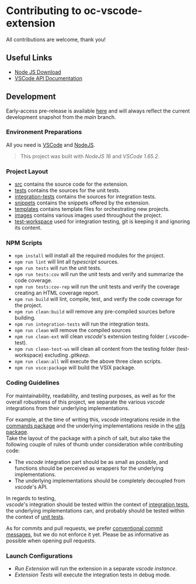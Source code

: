 # Contributing to oc-vscode-extension

All contributions are welcome, thank you!

## Useful Links

- [Node JS Download][0]
- [VSCode API Documentation][1]

## Development

Early-access pre-release is available [here][3] and will always reflect the current development snapshot from the _main_ branch.

### Environment Preparations

All you need is [VSCode][2] and [NodeJS][0].

> This project was built with _NodeJS 16_ and _VSCode 1.65.2_.

### Project Layout

- [src][10] contains the source code for the extension.
- [tests][11] contains the sources for the unit tests.
- [integration-tests][12] contains the sources for integration tests.
- [snippets][13] contains the snippets offered by the extension.
- [templates][14] contains template files for orchestrating new projects.
- [images][15] contains various images used throughout the project.
- [test-workspace][16] used for integration testing, git is keeping it and ignoring its content.

### NPM Scripts

- `npm install` will install all the required modules for the project.
- `npm run lint` will lint all _typescript_ sources.
- `npm run tests` will run the unit tests.
- `npm run tests:cov` will run the unit tests and verify and summarize the code coverage.
- `npm run tests:cov-rep` will run the unit tests and verify the coverage creating an HTML coverage report.
- `npm run build` will lint, compile, test, and verify the code coverage for the project.
- `npm run clean:build` will remove any pre-compiled sources before building.
- `npm run integration-tests` will run the integration tests.
- `npm run clean` will remove the compiled sources
- `npm run clean-ext` will clean _vscode_'s extension testing folder (.vscode-test).
- `npm run clean-test-ws` will clean all content from the testing folder (test-workspace) excluding _.gitkeep_.
- `npm run clean:all` will execute the above three clean scripts.
- `npm run vsce:package` will build the VSIX package.

### Coding Guidelines

For maintainability, readability, and testing purposes, as well as for the overall robustness of this project,
we separate the various _vscode_ integrations from their underlying implementations.</br>

For example, at the time of writing this, _vscode_ integrations reside in the [commands package][17] and the
underlying implementations reside in the [utils package][18].</br>
Take the layout of the package with a pinch of salt, but also take the following couple of rules of thumb under
consideration while contributing code:

- The _vscode_ integration part should be as small as possible, and functions should be perceived as wrappers for
  the underlying implementations.
- The underlying implementations should be completely decoupled from _vscode_'s API.

In regards to testing,</br>
_vscode_'s integration should be tested within the context of [integration tests][12],</br>
the underlying implementations can, and probably should be tested within the context of [unit tests][11].

As for commits and pull requests, we prefer [conventional commit messages][4], but we do not enforce it yet.
Please be as informative as possible when opening pull requests.

### Launch Configurations

- _Run Extension_ will run the extension in a separate _vscode instance_.
- _Extension Tests_ will execute the integration tests in debug mode.

<!-- LINKS -->
[0]: https://nodejs.org
[1]: https://code.visualstudio.com/api
[2]: https://code.visualstudio.com/
[3]: https://github.com/ilan-pinto/ocm-vscode-extension/releases/tag/early-access
[4]: https://www.conventionalcommits.org/
<!-- CODE LINKS -->
[10]: https://github.com/ilan-pinto/ocm-vscode-extension/tree/main/src
[11]: https://github.com/ilan-pinto/ocm-vscode-extension/tree/main/tests
[12]: https://github.com/ilan-pinto/ocm-vscode-extension/tree/main/integration-tests
[13]: https://github.com/ilan-pinto/ocm-vscode-extension/tree/main/snippets
[14]: https://github.com/ilan-pinto/ocm-vscode-extension/tree/main/templates
[15]: https://github.com/ilan-pinto/ocm-vscode-extension/tree/main/images
[16]: https://github.com/ilan-pinto/ocm-vscode-extension/tree/main/test-workspace
[17]: https://github.com/ilan-pinto/ocm-vscode-extension/tree/main/src/commands
[18]: https://github.com/ilan-pinto/ocm-vscode-extension/tree/main/src/utils
